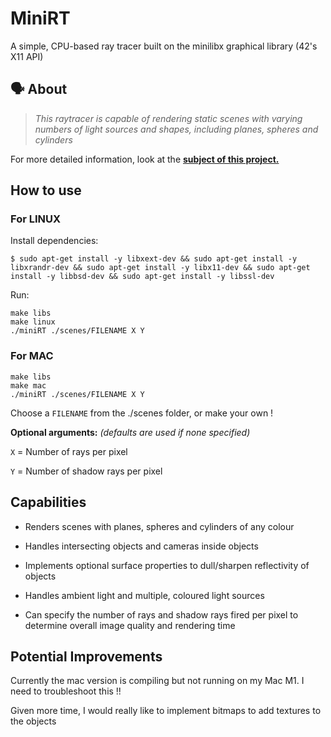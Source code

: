 # MiniRT 
A simple, CPU-based ray tracer built on the minilibx graphical library (42's X11 API)

## 🗣️ About

> _This raytracer is capable of rendering static scenes with varying numbers of light sources and shapes, including planes, spheres and cylinders_ 

For more detailed information, look at the [**subject of this project.**](https://github.com/edenjamsalem/miniRT/blob/master/subject.pdf)


## How to use

### For LINUX
Install dependencies:
```
$ sudo apt-get install -y libxext-dev && sudo apt-get install -y libxrandr-dev && sudo apt-get install -y libx11-dev && sudo apt-get install -y libbsd-dev && sudo apt-get install -y libssl-dev
```
Run:
```
make libs
make linux
./miniRT ./scenes/FILENAME X Y
```

### For MAC
```
make libs
make mac
./miniRT ./scenes/FILENAME X Y
```

Choose a ``FILENAME`` from the ./scenes folder, or make your own !

**Optional arguments:**
 _(defaults are used if none specified)_

``X`` = Number of rays per pixel

``Y`` = Number of shadow rays per pixel



## Capabilities

- Renders scenes with planes, spheres and cylinders of any colour

- Handles intersecting objects and cameras inside objects

- Implements optional surface properties to dull/sharpen reflectivity of objects

- Handles ambient light and multiple, coloured light sources

- Can specify the number of rays and shadow rays fired per pixel to determine overall image quality and rendering time


## Potential Improvements

Currently the mac version is compiling but not running on my Mac M1. I need to troubleshoot this !!

Given more time, I would really like to implement bitmaps to add textures to the objects